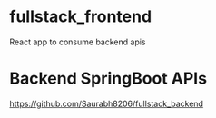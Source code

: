 # fullstack_frontend
React app to consume backend apis 
# Backend SpringBoot APIs
https://github.com/Saurabh8206/fullstack_backend
